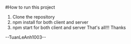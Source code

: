 #How to run this project

1. Clone the repository
2. npm install for both client and server
3. npm start for both client and server
   That's all!!! Thanks

--TuanLeAnh1003--
